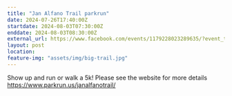 ```yaml
---
title: "Jan Alfano Trail parkrun"
date: 2024-07-26T17:40:00Z
startdate: 2024-08-03T07:30:00Z
enddate: 2024-08-03T08:30:00Z
external_url: https://www.facebook.com/events/1179228023289635/?event_time_id=1179228033289634
layout: post
location: 
feature-img: "assets/img/big-trail.jpg"
---
```


Show up and run or walk a 5k! Please see the website for more details [https://www.parkrun.us/janalfanotrail/<br>
](https://www.parkrun.us/janalfanotrail/<br>
)  <br>
  
